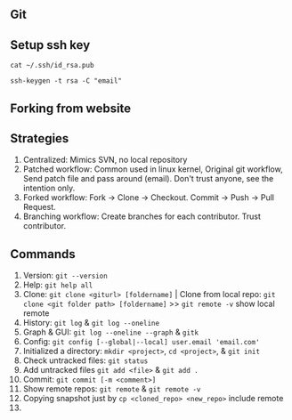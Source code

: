Git
----

## Setup ssh key
`cat ~/.ssh/id_rsa.pub`

`ssh-keygen -t rsa -C "email"`

## Forking from website

## Strategies 
1. Centralized: Mimics SVN, no local repository
2. Patched workflow: Common used in linux kernel, Original git workflow, Send patch file and pass around (email). Don't trust anyone, see the intention only.
3. Forked workflow: Fork -> Clone -> Checkout. Commit -> Push -> Pull Request.
4. Branching workflow: Create branches for each contributor. Trust contributor.

## Commands
1. Version: `git --version`
2. Help: `git help all`
3. Clone: `git clone <giturl> [foldername]` | Clone from local repo: `git clone <git folder path> [foldername]` >> `git remote -v` show local remote
4. History: `git log` & `git log --oneline`
5. Graph & GUI: `git log --oneline --graph` & `gitk`
6. Config: `git config [--global|--local] user.email 'email.com'` 
7. Initialized a directory: `mkdir <project>`, `cd <project>`, & `git init`
8. Check untracked files: `git status`
9. Add untracked files `git add <file>` & `git add .`
10. Commit: `git commit [-m <comment>]`
11. Show remote repos: `git remote` & `git remote -v` 
12. Copying snapshot just by `cp <cloned_repo> <new_repo>` include remote
13. 

